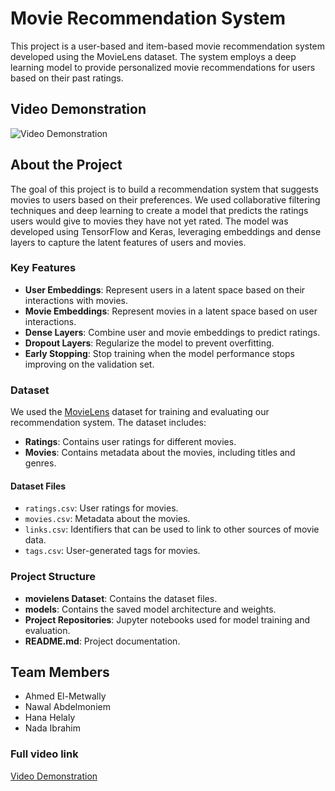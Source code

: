 # Movie Recommendation System

This project is a user-based and item-based movie recommendation system developed using the MovieLens dataset. The system employs a deep learning model to provide personalized movie recommendations for users based on their past ratings.

## Video Demonstration

![Video Demonstration](https://github.com/ahmedelmetwally74/Movie-Recommender-Project/blob/main/movie-recommend.gif)

## About the Project

The goal of this project is to build a recommendation system that suggests movies to users based on their preferences. We used collaborative filtering techniques and deep learning to create a model that predicts the ratings users would give to movies they have not yet rated. The model was developed using TensorFlow and Keras, leveraging embeddings and dense layers to capture the latent features of users and movies.

### Key Features
- **User Embeddings**: Represent users in a latent space based on their interactions with movies.
- **Movie Embeddings**: Represent movies in a latent space based on user interactions.
- **Dense Layers**: Combine user and movie embeddings to predict ratings.
- **Dropout Layers**: Regularize the model to prevent overfitting.
- **Early Stopping**: Stop training when the model performance stops improving on the validation set.

### Dataset

We used the [MovieLens](https://www.kaggle.com/datasets/hanahelaly/movielens-small) dataset for training and evaluating our recommendation system. The dataset includes:

- **Ratings**: Contains user ratings for different movies.
- **Movies**: Contains metadata about the movies, including titles and genres.

#### Dataset Files
- `ratings.csv`: User ratings for movies.
- `movies.csv`: Metadata about the movies.
- `links.csv`: Identifiers that can be used to link to other sources of movie data.
- `tags.csv`: User-generated tags for movies.

### Project Structure

- **movielens Dataset**: Contains the dataset files.
- **models**: Contains the saved model architecture and weights.
- **Project Repositories**: Jupyter notebooks used for model training and evaluation.
- **README.md**: Project documentation.

## Team Members
- Ahmed El-Metwally
- Nawal Abdelmoniem
- Hana Helaly
- Nada Ibrahim

### Full video link
[Video Demonstration](https://drive.google.com/file/d/131Pl6ezjb0G2IaAXJIloyk6kdO0wBV5c/view?usp=sharing)
